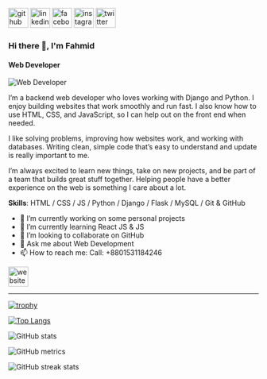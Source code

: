 [<img src='https://cdn.jsdelivr.net/npm/simple-icons@3.0.1/icons/github.svg' alt='github' height='40'>](https://github.com/Fahmid1234)
[<img src='https://cdn.jsdelivr.net/npm/simple-icons@3.0.1/icons/linkedin.svg' alt='linkedin' height='40'>](https://www.linkedin.com/in/md-fahmid-bin-mostafa/)
[<img src='https://cdn.jsdelivr.net/npm/simple-icons@3.0.1/icons/facebook.svg' alt='facebook' height='40'>](https://www.facebook.com/mdfahmidbinmostafa)
[<img src='https://cdn.jsdelivr.net/npm/simple-icons@3.0.1/icons/instagram.svg' alt='instagram' height='40'>](https://www.instagram.com/mdfahmidbinmostafa/)
[<img src='https://cdn.jsdelivr.net/npm/simple-icons@3.0.1/icons/twitter.svg' alt='twitter' height='40'>](https://x.com/Fahmid4233)

### Hi there 👋, I'm Fahmid
#### Web Developer
![Web Developer](https://media.licdn.com/dms/image/v2/D5616AQHI200x35ot5Q/profile-displaybackgroundimage-shrink_350_1400/0/1719393776899?e=1752710400&v=beta&t=ArpSq3FFyz0PsCcMXZ7J08W4c42G00tyybbsv9a2B3E)

I’m a backend web developer who loves working with Django and Python. I enjoy building websites that work smoothly and run fast. I also know how to use HTML, CSS, and JavaScript, so I can help out on the front end when needed.

I like solving problems, improving how websites work, and working with databases. Writing clean, simple code that’s easy to understand and update is really important to me.

I’m always excited to learn new things, take on new projects, and be part of a team that builds great stuff together. Helping people have a better experience on the web is something I care about a lot.

**Skills**: HTML / CSS / JS / Python / Django / Flask / MySQL / Git & GitHub

- 🔭 I’m currently working on some personal projects 
- 🌱 I’m currently learning React JS & JS 
- 👯 I’m looking to collaborate on GitHub 
- 💬 Ask me about Web Development  
- 📫 How to reach me: Call: +8801531184246  

[<img src='https://cdn.jsdelivr.net/npm/simple-icons@3.0.1/icons/icloud.svg' alt='website' height='40'>](https://fahmid1234.github.io/Fahmid-portfolio/)

---

[![trophy](https://github-profile-trophy.vercel.app/?username=Fahmid1234)](https://github.com/ryo-ma/github-profile-trophy)

[![Top Langs](https://github-readme-stats.vercel.app/api/top-langs/?username=Fahmid1234)](https://github.com/anuraghazra/github-readme-stats)

![GitHub stats](https://github-readme-stats.vercel.app/api?username=Fahmid1234&show_icons=true)  

![GitHub metrics](https://metrics.lecoq.io/Fahmid1234)  

![GitHub streak stats](https://streak-stats.demolab.com/?user=Fahmid1234)
